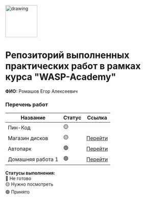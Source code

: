 <a href="https://wasp-academy.com"><img src="https://wasp-academy.com/Resources/wasp-logo.png" alt="drawing" width="100"/></a>

# Репозиторий выполненных практических работ в рамках курса "WASP-Academy"
**ФИО:** Ромашов Егор Алексеевич
 
### Перечень работ

Название          | Статус | Ссылка
------------------|--------|--------
Пин-Код           | 🟡     |
Магазин дисков    | 🟡     | <a href="https://github.com/1makeyourdreams1/HomeWork-C-/tree/main/Music%20disc%20shop">Перейти</a>
Автопарк          | 🟢     | <a href="https://github.com/1makeyourdreams1/Autopark/tree/main/Autopark">Перейти</a>
Домашняя работа 1 | 🟢     | <a href="https://github.com/1makeyourdreams1/HomeWork-C-/tree/main/HomeWork%201">Перейти</a>
**Статусы выполнения:** <br>
🔴 Не готово <br>
🟡 Нужно посмотреть <br>
🟢 Принято <br>
